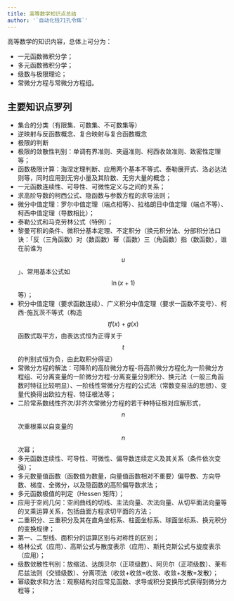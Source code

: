 ```yaml
---
title: 高等数学知识点总结
author: '`自动化钱71孔令辉`'
---
```


高等数学的知识内容，总体上可分为：

- 一元函数微积分学；
- 多元函数微积分学；
- 级数与极限理论；
- 常微分方程与常微分方程组。

## 主要知识点罗列

- 集合的分类（有限集、可数集、不可数集等）
- 逆映射与反函数概念、复合映射与复合函数概念
- 极限的判断
- 极限的敛散性判别：单调有界准则、夹逼准则、柯西收敛准则、致密性定理等；
- 函数极限计算：海涅定理判断、应用两个基本不等式、泰勒展开式、洛必达法则等，同时应用到无穷小量及其阶数、无穷大量的概念；
- 一元函数连续性、可导性、可微性定义与之间的关系；
- 求高阶导数的柯西公式、隐函数与参数方程的求导法则；
- 微分中值定理：罗尔中值定理（端点相等）、拉格朗日中值定理（端点不等）、柯西中值定理（导数相比）；
- 泰勒公式和马克劳林公式（特例）；
- 黎曼可积的条件、微积分基本定理、不定积分（换元积分法、分部积分法口诀：「反（三角函数）对（数函数）幂（函数）三（角函数）指（数函数），谁在前谁为 $$u$$」、常用基本公式如 $$\ln(x+1)$$ 等）；
- 积分中值定理（要求函数连续）、广义积分中值定理（要求一函数不变号）、柯西-施瓦茨不等式（构造 $$tf(x)+g(x)$$ 函数式取平方，由表达式恒为正得关于 $$t$$ 的判别式恒为负，由此取积分得证）
- 常微分方程的解法：可降阶的高阶微分方程-将高阶微分方程化为一阶微分方程组、可分离变量的一阶微分方程-分离变量分别积分、换元法（一般三角函数时特征比较明显）、一阶线性常微分方程的公式法（常数变易法的思想）、变量代换得出欧拉方程、特征根法等；
- 二阶常系数线性齐次/非齐次常微分方程的若干种特征根对应解形式，$$n$$ 次重根乘以自变量的 $$n$$ 次幂；
- 多元函数连续性、可导性、可微性、偏导数连续定义及其关系（条件依次变强）；
- 多元数量值函数（函数值为数量，向量值函数相对不重要）偏导数、方向导数、梯度、全微分，以及隐函数的高阶偏导数求法；
- 多元函数极值的判定（Hessen 矩阵）；
- 应用于空间几何：空间曲线的切线、主法向量、次法向量、从切平面法向量等的叉乘运算关系，包括曲面方程求切平面的方法；
- 二重积分、三重积分及其在直角坐标系、柱面坐标系、球面坐标系、换元积分的变换规律；
- 第一、二型线、面积分的运算区别与对称性的区别；
- 格林公式（应用）、高斯公式与散度表示（应用）、斯托克斯公式与旋度表示（应用）；
- 级数敛散性判别：放缩法、达朗贝尔（正项级数）、阿贝尔（正项级数）、莱布尼兹法则（交错级数）、分离项法（收敛+收敛=收敛、收敛+发散=发散）；
- 幂级数求和方法：观察结构对应常见函数、求导或积分变换形式获得到微分方程等；

